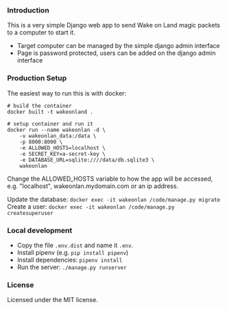 ### Introduction
This is a very simple Django web app to send Wake on Land magic packets to a computer to start it.
* Target computer can be managed by the simple django admin interface
* Page is password protected, users can be added on the django admin interface

### Production Setup
The easiest way to run this is with docker:
```
# build the container
docker built -t wakeonland .

# setup container and run it
docker run --name wakeonlan -d \
    -v wakeonlan_data:/data \
    -p 8000:8000 \
    -e ALLOWED_HOSTS=localhost \
    -e SECRET_KEY=a-secret-key \
    -e DATABASE_URL=sqlite:////data/db.sqlite3 \
    wakeonlan
```
Change the ALLOWED_HOSTS variable to how the app will be accessed, e.g. "localhost", wakeonlan.mydomain.com or an ip address.

Update the database: `docker exec -it wakeonlan /code/manage.py migrate`
Create a user: `docker exec -it wakeonlan /code/manage.py createsuperuser`

### Local development
* Copy the file `.env.dist` and name it `.env`.
* Install pipenv (e.g. `pip install pipenv`)
* Install dependencies: `pipenv install`
* Run the server: `./manage.py runserver`

### License
Licensed under the MIT license.
